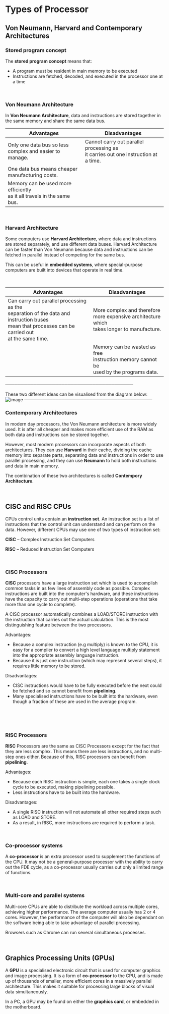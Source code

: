 # Types of Processor

## Von Neumann, Harvard and Contemporary Architectures

### Stored program concept
The **stored program concept** means that:
- A program must be resident in main memory to be executed
- Instructions are fetched, decoded, and executed in the processor one at a time

<br>

### Von Neumann Architecture
In **Von Neumann Architecture**, data and instructions are stored together in the same memory and share the same data bus.


Advantages | Disadvantages                            
------------ | -------------
Only one data bus so less <br /> complex and easier to manage.| Cannot carry out parallel processing as <br /> it carries out one instruction at a time.
One data bus means cheaper <br /> manufacturing costs.|
Memory can be used more efficiently <br /> as it all travels in the same bus.|

<br>

### Harvard Architecture
Some computers use **Harvard Architecture**, where data and instructions are stored separately, and use different data buses. Harvard Architecture can be faster than Von Neumann because data and instructions can be fetched in parallel instead of competing for the same bus.

This can be useful in **embedded systems**, where special-purpose computers are built into devices that operate in real time.

<br>

Advantages | Disadvantages
------------ | -------------
Can carry out parallel processing as the <br />separation of the data and instruction buses <br /> mean that processes can be carried out <br /> at the same time.| More complex and therefore <br /> more expensive architecture which <br /> takes longer to manufacture.
⠀| Memory can be wasted as free <br /> instruction memory cannot be <br /> used by the programs data.

─────────────────────────────────────────

These two different ideas can be visualised from the diagram below:
![image](https://user-images.githubusercontent.com/90699946/137919710-052bc73f-d0d4-47af-bb72-042fefce1d6f.png)
─────────────────────────────────────────

### Contemporary Architectures

In modern day processors, the Von Neumann architecture is more widely used. It is after all cheaper and makes more efficient use of the RAM as both data and instructions can be stored together.

However, most modern processors can incorporate aspects of both architectures. They can use **Harvard** in their cache, dividing the cache memory into separate parts, separating data and instructions in order to use parallel processing, and they can use **Neumann** to hold both instructions and data in main memory.

The combination of these two architectures is called **Contempory Architecture**.

<br>

## CISC and RISC CPUs

CPUs control units contain an **instruction set**. An instruction set is a list of instructions that the control unit can understand and can perform on the data.
However, different CPUs may use one of two types of instruction set:

**CISC** – Complex Instruction Set Computers

**RISC** – Reduced Instruction Set Computers

<br>

### CISC Processors

**CISC** processors have a large instruction set which is used to accomplish common tasks in as few lines of assembly code as possible. Complex instructions are built into the computer's hardware, and these instructions have the capacity to carry out multi-step operations (operations that take more than one cycle to complete).

A CISC processor automatically combines a LOAD/STORE instruction with the instruction that carries out the actual calculation. This is the most distinguishing feature between the two processors.

Advantages:
- Because a complex instruction (e.g multiply) is known to the CPU, it is easy for a compiler to convert a high level language multiply statement into the appropriate assembly language instruction.
- Because it is just one instruction (which may represent several steps), it requires little memory to be stored.

Disadvantages:
- CISC instructions would have to be fully executed before the next could be fetched and so cannot benefit from **pipelining**.
- Many specialised instructions have to be built into the hardware, even though a fraction of these are used in the average program.

<br>

<br>

<br>

### RISC Processors

**RISC** Processors are the same as CISC Processors except for the fact that they are less complex. This means there are less instructions, and no multi-step ones either. Because of this, RISC processors can benefit from **pipelining**.

Advantages:
- Because each RISC instruction is simple, each one takes a single clock cycle to be executed, making pipelining possible.
- Less instructions have to be built into the hardware.

Disadvantages:
- A single RISC instruction will not automate all other required steps such as LOAD and STORE.
- As a result, in RISC, more instructions are required to perform a task.

<br>

### Co-processor systems
A **co-processor** is an extra processor used to supplement the functions of the CPU. It may not be a general-purpose processor with the ability to carry out the FDE cycle, as a co-processor usually carries out only a limited range of functions.

<br>

### Multi-core and parallel systems
Multi-core CPUs are able to distribute the workload across multiple cores, achieving higher performance. The average computer usually has 2 or 4 cores. However, the performance of the computer will also be dependant on the software being able to take advantage of parallel processing.

Browsers such as Chrome can run several simultaneous processes.

<br>

## Graphics Processing Units (GPUs)

A **GPU** is a specialised electronic circuit that is used for computer graphics and image processing. It is a form of **co-processor** to the CPU, and is made up of thousands of smaller, more efficient cores in a massively parallel architecture. This makes it suitable for processing large blocks of visual data simultaneously.

In a PC, a GPU may be found on either the **graphics card**, or embedded in the motherboard.












